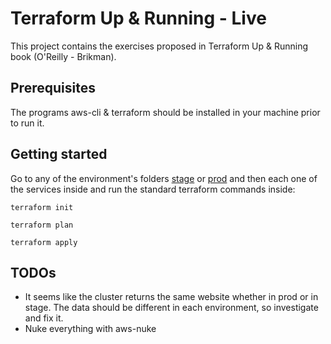 # Terraform Up & Running - Live

This project contains the exercises proposed in Terraform Up & Running book (O'Reilly - Brikman).

## Prerequisites

The programs aws-cli & terraform should be installed in your machine prior to run it.

## Getting started

Go to any of the environment's folders [stage](stage) or [prod](prod) and then each one of the services inside and run the standard terraform commands inside:

```hcl-terraform
terraform init
``` 
```hcl-terraform
terraform plan
``` 
```hcl-terraform
terraform apply
``` 

## TODOs

- It seems like the cluster returns the same website whether in prod or in stage. The data should be different in each environment, so investigate and fix it.
- Nuke everything with aws-nuke